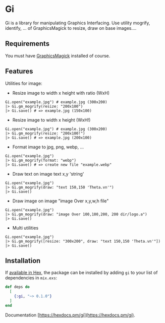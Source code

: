 # Gi

Gi is a library for manipulating Graphics Interfacing. Use utility mogrify, identify, ... of GraphicsMagick to resize, draw on base images....

## Requirements
You must have [GraphicsMagick](http://www.graphicsmagick.org/) installed of course.

## Features
Utilities for image:
* Resize image to width x height with ratio (WxH)
```
Gi.open("example.jpg") # example.jpg (300x200)
|> Gi.gm_mogrify(resize: "200x100")
|> Gi.save() # => example.jpg (150x100)
```
* Resize image to width x height (WxH!)
```
Gi.open("example.jpg") # example.jpg (300x200)
|> Gi.gm_mogrify(resize: "200x100!")
|> Gi.save() # => example.jpg (200x100)
```
* Format image to jpg, png, webp, ...
```
Gi.open("example.jpg")
|> Gi.gm_mogrify(format: "webp")
|> Gi.save() # => create new file "example.webp"
```  
* Draw text on image text x,y 'string'
```
Gi.open("example.jpg")
|> Gi.gm_mogrify(draw: "text 150,150 'Theta.vn'")
|> Gi.save() 
```  

* Draw image on image "image Over x,y,w,h file"
```
Gi.open("example.jpg")
|> Gi.gm_mogrify(draw: "image Over 100,100,200, 200 dir/logo.a")
|> Gi.save()
```

* Multi utilities
```
Gi.open("example.jpg")
|> Gi.gm_mogrify([resize: "300x200", draw: "text 150,150 'Theta.vn'"])
|> Gi.save()
```
  

## Installation

If [available in Hex](https://hex.pm/docs/publish), the package can be installed
by adding `gi` to your list of dependencies in `mix.exs`:

```elixir
def deps do
  [
    {:gi, "~> 0.1.0"}
  ]
end
```

Documentation [https://hexdocs.pm/gi](https://hexdocs.pm/gi).

